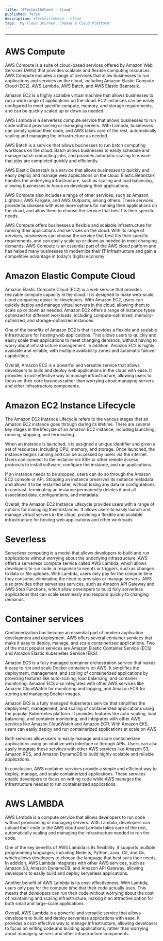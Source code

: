 ```yaml
---
title: '#TechwithAhmed - Cloud'
published: false
description: #TechwithAhmed - Cloud
tags: 'My Cloud Journey, Choose a Cloud Platform'
---
```

---
# AWS Compute
AWS Compute is a suite of cloud-based services offered by Amazon Web Services (AWS) that provides scalable and flexible computing resources. 
AWS Compute includes a range of services that allow businesses to run applications and services on the cloud, including Amazon Elastic Compute Cloud (EC2), 
AWS Lambda, AWS Batch, and AWS Elastic Beanstalk.

Amazon EC2 is a highly scalable virtual machine that allows businesses to run a wide range of applications on the cloud. 
EC2 instances can be easily configured to meet specific compute, memory, and storage requirements, and can be quickly scaled up or down as needed.

AWS Lambda is a serverless compute service that allows businesses to run code without provisioning or managing servers. 
With Lambda, businesses can simply upload their code, and AWS takes care of the rest, automatically scaling and managing the infrastructure as needed.

AWS Batch is a service that allows businesses to run batch computing workloads on the cloud. 
Batch allows businesses to easily schedule and manage batch computing jobs, and provides automatic scaling to ensure that jobs are completed quickly and efficiently.

AWS Elastic Beanstalk is a service that allows businesses to quickly and easily deploy and manage web applications on the cloud. 
Elastic Beanstalk handles the underlying infrastructure, such as scaling and load balancing, allowing businesses to focus on developing their applications.

AWS Compute also includes a range of other services, such as Amazon Lightsail, AWS Fargate, and AWS Outposts, among others. 
These services provide businesses with even more options for running their applications on the cloud, 
and allow them to choose the service that best fits their specific needs.

AWS Compute offers businesses a flexible and scalable infrastructure for running their applications and services on the cloud. With its range of services, 
businesses can choose the service that best fits their specific requirements, and can easily scale up or down as needed to meet changing demands.
AWS Compute is an essential part of the AWS cloud platform and has helped many businesses to modernize their IT infrastructure and gain a competitive advantage in today's digital economy
# Amazon Elastic Compute Cloud
Amazon Elastic Compute Cloud (EC2) is a web service that provides resizable compute capacity in the cloud. It is designed to make web-scale cloud computing easier for developers. With Amazon EC2, users can quickly deploy and manage virtual servers in the cloud, allowing them to scale up or down as needed. Amazon EC2 offers a range of instance types optimized for different workloads, including compute-optimized, memory-optimized, and storage-optimized instances.

One of the benefits of Amazon EC2 is that it provides a flexible and scalable infrastructure for hosting web applications. This allows users to quickly and easily scale their applications to meet changing demands, without having to worry about infrastructure management. In addition, Amazon EC2 is highly available and reliable, with multiple availability zones and automatic failover capabilities.

Overall, Amazon EC2 is a powerful and versatile service that allows developers to build and deploy web applications in the cloud with ease. It provides a cost-effective way to manage infrastructure, allowing users to focus on their core business rather than worrying about managing servers and other infrastructure components.

# Amazon EC2 Instance Lifecycle

The Amazon EC2 Instance Lifecycle refers to the various stages that an Amazon EC2 instance goes through during its lifetime. There are several key stages in the lifecycle of an Amazon EC2 instance, including launching, running, stopping, and terminating.

When an instance is launched, it is assigned a unique identifier and given a set of resources, including CPU, memory, and storage. Once launched, the instance begins running and can be accessed by users via the internet. Users can connect to the instance via SSH or other remote access protocols to install software, configure the instance, and run applications.

If an instance needs to be stopped, users can do so through the Amazon EC2 console or API. Stopping an instance preserves its instance metadata and allows it to be restarted later, without losing any data or configurations. In contrast, terminating an instance permanently deletes it and all associated data, configurations, and metadata.

Overall, the Amazon EC2 Instance Lifecycle provides users with a range of options for managing their instances. It allows users to easily launch and manage virtual servers in the cloud, providing a flexible and scalable infrastructure for hosting web applications and other workloads.
# Severless
Serverless computing is a model that allows developers to build and run applications without worrying about the underlying infrastructure. AWS offers a serverless compute service called AWS Lambda, which allows developers to run code in response to events or triggers, such as changes to data or file uploads. With Lambda, users only pay for the compute time they consume, eliminating the need to provision or manage servers. AWS also provides other serverless services, such as Amazon API Gateway and AWS Step Functions, which allow developers to build fully serverless applications that can scale seamlessly and respond quickly to changing demands.

# Container services 
Containerization has become an essential part of modern application development and deployment. AWS offers several container services that make it easy to deploy, manage, and scale containerized applications. Two of the most popular services are Amazon Elastic Container Service (ECS) and Amazon Elastic Kubernetes Service (EKS).

Amazon ECS is a fully managed container orchestration service that makes it easy to run and scale Docker containers on AWS. It simplifies the deployment, management, and scaling of containerized applications by providing features like auto-scaling, load balancing, and container monitoring. Amazon ECS also integrates with other AWS services like Amazon CloudWatch for monitoring and logging, and Amazon ECR for storing and managing Docker images.

Amazon EKS is a fully managed Kubernetes service that simplifies the deployment, management, and scaling of containerized applications using the popular Kubernetes platform. It provides features like auto-scaling, load balancing, and container monitoring, and integrates with other AWS services like Amazon CloudWatch and Amazon ECR. With Amazon EKS, users can easily deploy and run containerized applications at scale on AWS.

Both services allow users to easily manage and scale containerized applications using an intuitive web interface or through APIs. Users can also easily integrate these services with other AWS services like Amazon S3, Amazon RDS, and Amazon DynamoDB to build highly scalable and reliable applications.

In conclusion, AWS container services provide a simple and efficient way to deploy, manage, and scale containerized applications. These services enable developers to focus on writing code while AWS manages the infrastructure needed to run containerized applications.

# AWS LAMBDA

AWS Lambda is a compute service that allows developers to run code without provisioning or managing servers. With Lambda, developers can upload their code to the AWS cloud and Lambda takes care of the rest, automatically scaling and managing the infrastructure needed to run the code.

One of the key benefits of AWS Lambda is its flexibility. It supports multiple programming languages, including Node.js, Python, Java, C#, and Go, which allows developers to choose the language that best suits their needs. In addition, AWS Lambda integrates with other AWS services, such as Amazon S3, Amazon DynamoDB, and Amazon API Gateway, allowing developers to easily build and deploy serverless applications.

Another benefit of AWS Lambda is its cost-effectiveness. With Lambda, users only pay for the compute time that their code actually uses. This means that developers can run their code without worrying about the cost of maintaining and scaling infrastructure, making it an attractive option for both small and large-scale applications.

Overall, AWS Lambda is a powerful and versatile service that allows developers to build and deploy serverless applications with ease. It provides a cost-effective way to manage infrastructure, allowing developers to focus on writing code and building applications, rather than worrying about managing servers and other infrastructure components.

